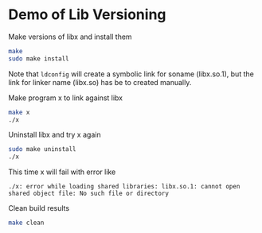 # Demo of Lib Versioning

Make versions of libx and install them

```bash
make
sudo make install
```

Note that `ldconfig` will create a symbolic link for soname (libx.so.1), but the link for linker name (libx.so) has be to created manually.

Make program x to link against libx

```bash
make x
./x
```

Uninstall libx and try x again

```bash
sudo make uninstall
./x
```

This time x will fail with error like

```
./x: error while loading shared libraries: libx.so.1: cannot open shared object file: No such file or directory
```

Clean build results

```bash
make clean
```
